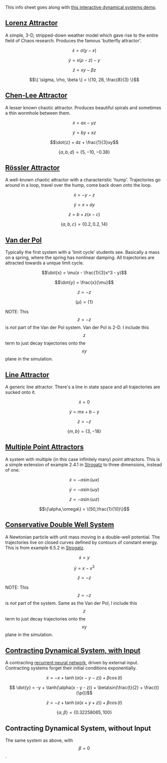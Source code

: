 This info sheet goes along with [this interactive dynamical systems demo](https://kozleo.github.io/ds_demo/index.html).

## [Lorenz Attractor](https://en.wikipedia.org/wiki/Lorenz_system)

A simple, 3-D, stripped-down weather model which gave rise to the entire field of Chaos research. Produces the famous 'butterfly attractor'. 

$$\dot{x} = \sigma(y -x)$$

$$\dot{y} = x(\rho - z) - y$$

$$\dot{z} = xy - \beta z$$

$$\{ \sigma, \rho, \beta \} = \{10, 28, \frac{8}{3} \}$$

## [Chen-Lee Attractor](https://ir.nctu.edu.tw/bitstream/11536/26522/1/000220413000019.pdf)

A lesser known chaotic attractor. Produces beautiful spirals and sometimes a thin wormhole between them. 

$$\dot{x} = ax - yz$$

$$\dot{y} = by + xz$$

$$\dot{z} = dz + \frac{1}{3}xy$$

$$\{a, b, d\} = \{5, -10,-0.38 \}$$

## [Rössler Attractor](https://en.wikipedia.org/wiki/R%C3%B6ssler_attractor)

A well-known chaotic attractor with a characteristic 'hump'. Trajectories go around in a loop, travel over the hump, come back down onto the loop.

$$\dot{x} = -y - z$$

$$\dot{y} = x + ay$$

$$\dot{z} = b + z(x-c)$$

$$\{a, b, c\} = \{0.2, 0.2,14 \}$$

## [Van der Pol](https://en.wikipedia.org/wiki/Van_der_Pol_oscillator)

Typically the first system with a 'limit cycle' students see. Basically a mass on a spring, where the spring has nonlinear damping. All trajectories are attracted towards a unique limit cycle.

$$\dot{x} = \mu(x - \frac{1}{3}x^3 - y)$$

$$\dot{y} = \frac{x}{\mu}$$

$$\dot{z} = -z$$

$$\{\mu\} = \{1\}$$

NOTE: This $$\dot{z} = -z$$ is *not* part of the Van der Pol system. Van der Pol is 2-D. I include this $$z$$ term to just decay trajectories onto the $$xy$$ plane in the simulation. 

## [Line Attractor](http://www.scholarpedia.org/article/Attractor_network)

A generic line attractor. There's a line in state space and all trajectories are sucked onto it.

$$\dot{x} = 0$$

$$\dot{y} = mx + b - y$$

$$\dot{z} = -z$$

$$\{m,b\} = \{3,-18\}$$

## [Multiple Point Attractors](http://www.scholarpedia.org/article/Attractor_network)

A system with multiple (in this case infinitely many) point attractors. This is a simple extension of example 2.4.1 in [Strogatz](https://www.stevenstrogatz.com/books/nonlinear-dynamics-and-chaos-with-applications-to-physics-biology-chemistry-and-engineering) to three dimensions, instead of one.

$$\dot{x} = -\alpha\sin(\omega x)$$

$$\dot{y} = -\alpha\sin(\omega y)$$

$$\dot{z} = -\alpha\sin(\omega z)$$

$$\{\alpha,\omega\} = \{50,\frac{1}{10}\}$$

## [Conservative Double Well System](https://en.wikipedia.org/wiki/Conservative_system)

A Newtonian particle with unit mass moving in a double-well potential. The trajectories live on closed curves defined by contours of constant energy. This is from example 6.5.2 in [Strogatz](https://www.stevenstrogatz.com/books/nonlinear-dynamics-and-chaos-with-applications-to-physics-biology-chemistry-and-engineering). 

$$\dot{x} = y$$

$$\dot{y} = x-x^3$$

$$\dot{z} = -z$$

NOTE: This $$\dot{z} = -z$$ is *not* part of the system. Same as the Van der Pol, I include this $$z$$ term to just decay trajectories onto the $$xy$$ plane in the simulation.

## [Contracting Dynamical System, with Input](http://web.mit.edu/nsl/www/preprints/contraction.pdf) 

A contracting [recurrent neural network](https://en.wikipedia.org/wiki/Recurrent_neural_network), driven by external input. Contracting systems forget their initial conditions exponentially. 

$$\dot{x} = -x + \tanh( \alpha(x - y - z) ) + \beta\cos(t) $$

$$ \dot{y} = -y + \tanh(\alpha(x - y - z)) + \beta\sin(\frac{t}{2} + \frac{t}{\pi})$$

   $$ \dot{z} = -z + \tanh(\alpha(x + y + z)) + \beta\cos(t)$$

$$\{\alpha,\beta\} = \{0.32258065,100\}$$

## Contracting Dynamical System, without Input 

The same system as above, with $$\beta = 0$$.



